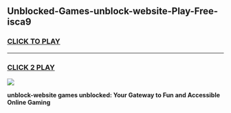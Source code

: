 
## Unblocked-Games-unblock-website-Play-Free-isca9
<h3>
<a href="https://premium76.site?title=unblock-website&ref=12A">CLICK TO PLAY</a></h3>
<hr>

<h3>
<a href="https://premium76.site?title=unblock-website&ref=12A">CLICK 2 PLAY</a>
  
</h3>

<a href="https://premium76.site?title=unblock-website&ref=12A"><img src="https://clearcache.store/games.png"></a>


**unblock-website games unblocked: Your Gateway to Fun and Accessible Online Gaming**
